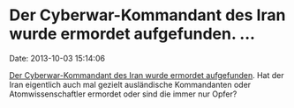 Der Cyberwar-Kommandant des Iran wurde ermordet aufgefunden. \...
=================================================================

Date: 2013-10-03 15:14:06

[Der Cyberwar-Kommandant des Iran wurde ermordet
aufgefunden](http://www.telegraph.co.uk/news/worldnews/middleeast/iran/10350285/fnord.html).
Hat der Iran eigentlich auch mal gezielt ausländische Kommandanten oder
Atomwissenschaftler ermordet oder sind die immer nur Opfer?
